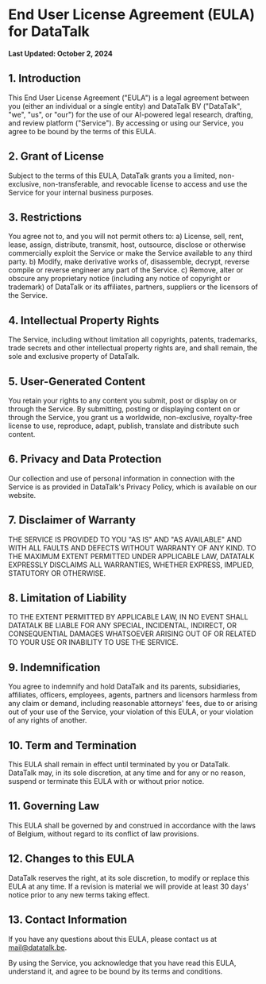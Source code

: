 # End User License Agreement (EULA) for DataTalk

**Last Updated: October 2, 2024**

## 1. Introduction

This End User License Agreement ("EULA") is a legal agreement between you (either an individual or a single entity) and DataTalk BV ("DataTalk", "we", "us", or "our") for the use of our AI-powered legal research, drafting, and review platform ("Service"). By accessing or using our Service, you agree to be bound by the terms of this EULA.

## 2. Grant of License

Subject to the terms of this EULA, DataTalk grants you a limited, non-exclusive, non-transferable, and revocable license to access and use the Service for your internal business purposes.

## 3. Restrictions

You agree not to, and you will not permit others to:
a) License, sell, rent, lease, assign, distribute, transmit, host, outsource, disclose or otherwise commercially exploit the Service or make the Service available to any third party.
b) Modify, make derivative works of, disassemble, decrypt, reverse compile or reverse engineer any part of the Service.
c) Remove, alter or obscure any proprietary notice (including any notice of copyright or trademark) of DataTalk or its affiliates, partners, suppliers or the licensors of the Service.

## 4. Intellectual Property Rights

The Service, including without limitation all copyrights, patents, trademarks, trade secrets and other intellectual property rights are, and shall remain, the sole and exclusive property of DataTalk.

## 5. User-Generated Content

You retain your rights to any content you submit, post or display on or through the Service. By submitting, posting or displaying content on or through the Service, you grant us a worldwide, non-exclusive, royalty-free license to use, reproduce, adapt, publish, translate and distribute such content.

## 6. Privacy and Data Protection

Our collection and use of personal information in connection with the Service is as provided in DataTalk's Privacy Policy, which is available on our website.

## 7. Disclaimer of Warranty

THE SERVICE IS PROVIDED TO YOU "AS IS" AND "AS AVAILABLE" AND WITH ALL FAULTS AND DEFECTS WITHOUT WARRANTY OF ANY KIND. TO THE MAXIMUM EXTENT PERMITTED UNDER APPLICABLE LAW, DATATALK EXPRESSLY DISCLAIMS ALL WARRANTIES, WHETHER EXPRESS, IMPLIED, STATUTORY OR OTHERWISE.

## 8. Limitation of Liability

TO THE EXTENT PERMITTED BY APPLICABLE LAW, IN NO EVENT SHALL DATATALK BE LIABLE FOR ANY SPECIAL, INCIDENTAL, INDIRECT, OR CONSEQUENTIAL DAMAGES WHATSOEVER ARISING OUT OF OR RELATED TO YOUR USE OR INABILITY TO USE THE SERVICE.

## 9. Indemnification

You agree to indemnify and hold DataTalk and its parents, subsidiaries, affiliates, officers, employees, agents, partners and licensors harmless from any claim or demand, including reasonable attorneys' fees, due to or arising out of your use of the Service, your violation of this EULA, or your violation of any rights of another.

## 10. Term and Termination

This EULA shall remain in effect until terminated by you or DataTalk. DataTalk may, in its sole discretion, at any time and for any or no reason, suspend or terminate this EULA with or without prior notice.

## 11. Governing Law

This EULA shall be governed by and construed in accordance with the laws of Belgium, without regard to its conflict of law provisions.

## 12. Changes to this EULA

DataTalk reserves the right, at its sole discretion, to modify or replace this EULA at any time. If a revision is material we will provide at least 30 days' notice prior to any new terms taking effect.

## 13. Contact Information

If you have any questions about this EULA, please contact us at mail@datatalk.be.

By using the Service, you acknowledge that you have read this EULA, understand it, and agree to be bound by its terms and conditions.
